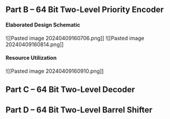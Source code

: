 ## Part B – 64 Bit Two-Level Priority Encoder
#### Elaborated Design Schematic
![[Pasted image 20240409160706.png]]
![[Pasted image 20240409160814.png]]
#### Resource Utilization
![[Pasted image 20240409160910.png]]
## Part C – 64 Bit Two-Level Decoder

## Part D – 64 Bit Two-Level Barrel Shifter